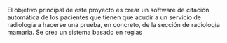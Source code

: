 El objetivo principal de este proyecto es crear un software de citación automática de los pacientes que tienen que acudir a un servicio de radiología a hacerse una prueba, en concreto, de la sección de radiología mamaria. 
Se crea un sistema basado en reglas
